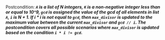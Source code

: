 Postcondition: ***`A` is a list of N integers, `K` is a non-negative integer less than or equal to 10^9, `gcd` is assigned the value of the gcd of all elements in list `A`, `i` is N + 1. If i * i is not equal to `gcd`, then `max_divisor` is updated to the maximum value between the current `max_divisor` and `gcd // i`. The postcondition covers all possible scenarios where `max_divisor` is updated based on the condition `i * i != gcd`.***